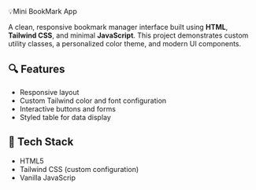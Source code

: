 💡️Mini BookMark App 

A clean, responsive bookmark manager interface built using **HTML**, **Tailwind CSS**, and minimal **JavaScript**. This project demonstrates custom utility classes, a personalized color theme, and modern UI components.

## 🔍 Features

- Responsive layout
- Custom Tailwind color and font configuration
- Interactive buttons and forms
- Styled table for data display

## 🎨 Tech Stack

- HTML5
- Tailwind CSS (custom configuration)
- Vanilla JavaScrip
